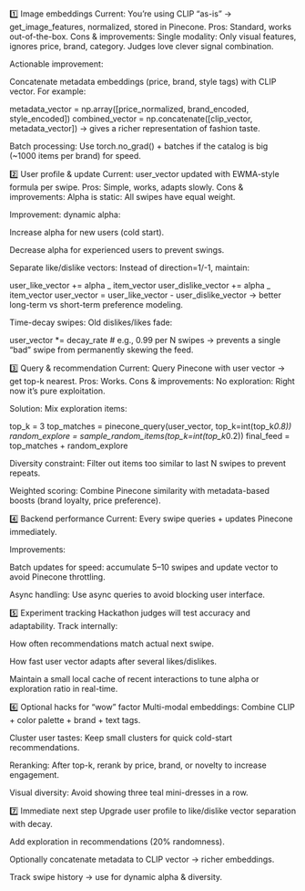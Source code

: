 1️⃣ Image embeddings
Current: You’re using CLIP “as-is” → get_image_features, normalized, stored in Pinecone.
Pros: Standard, works out-of-the-box.
Cons & improvements:
Single modality: Only visual features, ignores price, brand, category. Judges love clever signal combination.

Actionable improvement:

Concatenate metadata embeddings (price, brand, style tags) with CLIP vector. For example:

metadata_vector = np.array([price_normalized, brand_encoded, style_encoded])
combined_vector = np.concatenate([clip_vector, metadata_vector])
→ gives a richer representation of fashion taste.

Batch processing: Use torch.no_grad() + batches if the catalog is big (~1000 items per brand) for speed.

2️⃣ User profile & update
Current: user_vector updated with EWMA-style formula per swipe.
Pros: Simple, works, adapts slowly.
Cons & improvements:
Alpha is static: All swipes have equal weight.

Improvement: dynamic alpha:

Increase alpha for new users (cold start).

Decrease alpha for experienced users to prevent swings.

Separate like/dislike vectors: Instead of direction=1/-1, maintain:

user_like_vector += alpha _ item_vector
user_dislike_vector += alpha _ item_vector
user_vector = user_like_vector - user_dislike_vector
→ better long-term vs short-term preference modeling.

Time-decay swipes: Old dislikes/likes fade:

user_vector \*= decay_rate # e.g., 0.99 per N swipes
→ prevents a single “bad” swipe from permanently skewing the feed.

3️⃣ Query & recommendation
Current: Query Pinecone with user vector → get top-k nearest.
Pros: Works.
Cons & improvements:
No exploration: Right now it’s pure exploitation.

Solution: Mix exploration items:

top_k = 3
top_matches = pinecone_query(user_vector, top_k=int(top_k*0.8))
random_explore = sample_random_items(top_k=int(top_k*0.2))
final_feed = top_matches + random_explore

Diversity constraint: Filter out items too similar to last N swipes to prevent repeats.

Weighted scoring: Combine Pinecone similarity with metadata-based boosts (brand loyalty, price preference).

4️⃣ Backend performance
Current: Every swipe queries + updates Pinecone immediately.

Improvements:

Batch updates for speed: accumulate 5–10 swipes and update vector to avoid Pinecone throttling.

Async handling: Use async queries to avoid blocking user interface.

5️⃣ Experiment tracking
Hackathon judges will test accuracy and adaptability. Track internally:

How often recommendations match actual next swipe.

How fast user vector adapts after several likes/dislikes.

Maintain a small local cache of recent interactions to tune alpha or exploration ratio in real-time.

6️⃣ Optional hacks for “wow” factor
Multi-modal embeddings: Combine CLIP + color palette + brand + text tags.

Cluster user tastes: Keep small clusters for quick cold-start recommendations.

Reranking: After top-k, rerank by price, brand, or novelty to increase engagement.

Visual diversity: Avoid showing three teal mini-dresses in a row.

7️⃣ Immediate next step
Upgrade user profile to like/dislike vector separation with decay.

Add exploration in recommendations (20% randomness).

Optionally concatenate metadata to CLIP vector → richer embeddings.

Track swipe history → use for dynamic alpha & diversity.
